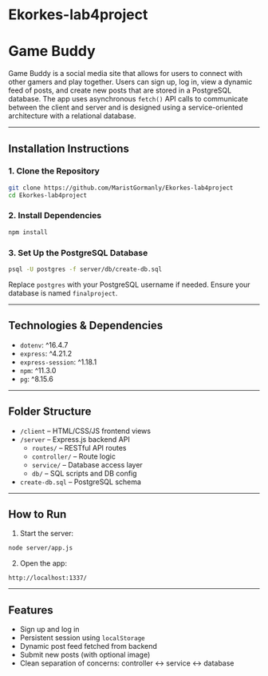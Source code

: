 # Ekorkes-lab4project
# Game Buddy

Game Buddy is a social media site that allows for users to connect with other gamers and play together. Users can sign up, log in, view a dynamic feed of posts, and create new posts that are stored in a PostgreSQL database. The app uses asynchronous `fetch()` API calls to communicate between the client and server and is designed using a service-oriented architecture with a relational database.

---

## Installation Instructions

### 1. Clone the Repository
```bash
git clone https://github.com/MaristGormanly/Ekorkes-lab4project
cd Ekorkes-lab4project
```

### 2. Install Dependencies
```bash
npm install
```

### 3. Set Up the PostgreSQL Database
```bash
psql -U postgres -f server/db/create-db.sql
```

Replace `postgres` with your PostgreSQL username if needed. Ensure your database is named `finalproject`.

---

## Technologies & Dependencies

- `dotenv`: ^16.4.7
- `express`: ^4.21.2
- `express-session`: ^1.18.1
- `npm`: ^11.3.0
- `pg`: ^8.15.6

---

## Folder Structure

- `/client` – HTML/CSS/JS frontend views
- `/server` – Express.js backend API
  - `routes/` – RESTful API routes
  - `controller/` – Route logic
  - `service/` – Database access layer
  - `db/` – SQL scripts and DB config
- `create-db.sql` – PostgreSQL schema

---

## How to Run

1. Start the server:
```bash
node server/app.js
```

2. Open the app:
```url
http://localhost:1337/
```

---

## Features

- Sign up and log in
- Persistent session using `localStorage`
- Dynamic post feed fetched from backend
- Submit new posts (with optional image)
- Clean separation of concerns: controller ↔ service ↔ database


